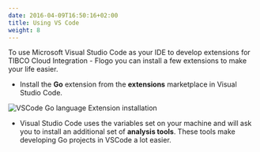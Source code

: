 ```yaml
---
date: 2016-04-09T16:50:16+02:00
title: Using VS Code
weight: 8
---
```


To use Microsoft Visual Studio Code as your IDE to develop extensions for TIBCO Cloud Integration - Flogo you can install a few extensions to make your life easier.

* Install the **Go** extension from the **extensions** marketplace in Visual Studio Code.

![VSCode Go language Extension installation](../../images/goextension-vscode-install.png)

* Visual Studio Code uses the variables set on your machine and will ask you to install an additional set of **analysis tools**. These tools make developing Go projects in VSCode a lot easier.